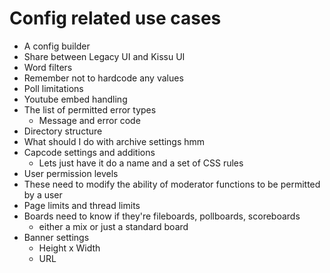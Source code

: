 # Config related use cases
- A config builder
- Share between Legacy UI and Kissu UI
- Word filters
- Remember not to hardcode any values
- Poll limitations
- Youtube embed handling
- The list of permitted error types
  - Message and error code
- Directory structure 
- What should I do with archive settings hmm
- Capcode settings and additions
  - Lets just have it do a name and a set of CSS rules
-  User permission levels
  - These need to modify the ability of moderator functions to be permitted by a user
- Page limits and thread limits
- Boards need to know if they're fileboards, pollboards, scoreboards
  - either a mix or just a standard board
- Banner settings
  - Height x Width
  - URL
